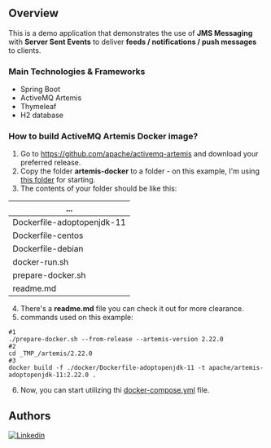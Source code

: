 ## Overview

This is a demo application that demonstrates the use of **JMS Messaging** with **Server Sent Events** to deliver **feeds / notifications / push messages** to clients.

### Main Technologies & Frameworks
- Spring Boot
- ActiveMQ Artemis
- Thymeleaf
- H2 database

### How to build ActiveMQ Artemis Docker image?

1. Go to https://github.com/apache/activemq-artemis and download your preferred release.
2. Copy the folder **artemis-docker** to a folder - on this example, I'm using [this folder](src/main/activemq-sse-demo-docker-local) for starting.
3. The contents of your folder should be like this:

| ...                        |
|----------------------------|
| Dockerfile-adoptopenjdk-11 |
| Dockerfile-centos          |
| Dockerfile-debian          |
| docker-run.sh              |
| prepare-docker.sh          |
| readme.md                  |
      
4. There's a **readme.md** file you can check it out for more clearance.
5. commands used on this example:
```shell
#1
./prepare-docker.sh --from-release --artemis-version 2.22.0
#2
cd _TMP_/artemis/2.22.0
#3
docker build -f ./docker/Dockerfile-adoptopenjdk-11 -t apache/artemis-adoptopenjdk-11:2.22.0 .
```
6. Now, you can start utilizing thi [docker-compose.yml](src/main/activemq-sse-demo-docker-local/docker-compose.yml) file.

## Authors
[![Linkedin](https://img.shields.io/badge/LinkedIn-0077B5?style=for-the-badge&logo=linkedin&logoColor=white&label=Muhammad%20Ali)](https://linkedin.com/in/zatribune)

